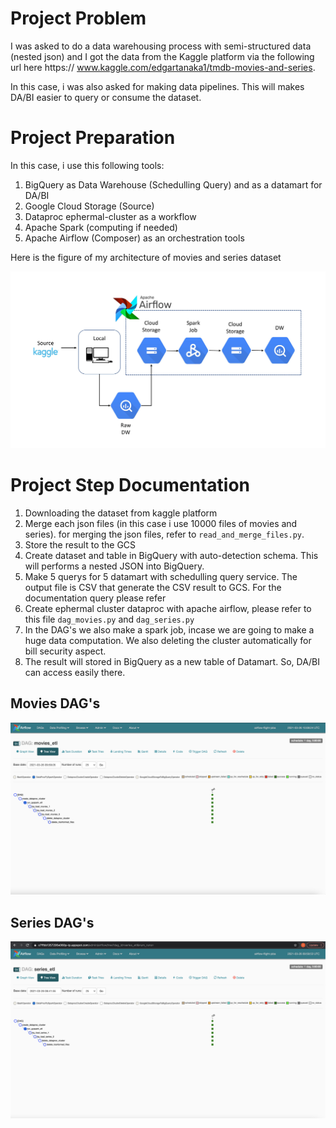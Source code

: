 # Project Problem

I was asked to do a data warehousing process with semi-structured data (nested json) and I got the data from the Kaggle platform via the following url here https://
www.kaggle.com/edgartanaka1/tmdb-movies-and-series. 

In this case, i was also asked for making data pipelines. This will makes DA/BI easier to query or consume the dataset.


# Project Preparation

In this case, i use this following tools:
1. BigQuery as Data Warehouse (Schedulling Query) and as a datamart for DA/BI
2. Google Cloud Storage (Source)
3. Dataproc ephermal-cluster as a workflow
4. Apache Spark (computing if needed)
5. Apache Airflow (Composer) as an orchestration tools

Here is the figure of my architecture of movies and series dataset

![alt text](https://github.com/rauldatascience/semi-structured-dwh/blob/main/output_merge/flow.jpg?raw=true)

# Project Step Documentation

1. Downloading the dataset from kaggle platform
2. Merge each json files (in this case i use 10000 files of movies and series). for merging the json files, refer to `read_and_merge_files.py`.
3. Store the result to the GCS
4. Create dataset and table in BigQuery with auto-detection schema. This will performs a nested JSON into BigQuery.
5. Make 5 querys for 5 datamart with schedulling query service. The output file is CSV that generate the CSV result to GCS. For the documentation query please refer 
6. Create ephermal cluster dataproc with apache airflow, please refer to this file `dag_movies.py` and `dag_series.py`
7. In the DAG's we also make a spark job, incase we are going to make a huge data computation. We also deleting the cluster automatically for bill security aspect.
8. The result will stored in BigQuery as a new table of Datamart. So, DA/BI can access easily there.

## Movies DAG's

![alt text](https://github.com/rauldatascience/semi-structured-dwh/blob/main/output_merge/movie_airflow.png?raw=true)

## Series DAG's

![alt text](https://github.com/rauldatascience/semi-structured-dwh/blob/main/output_merge/series_airflow.png?raw=true)




